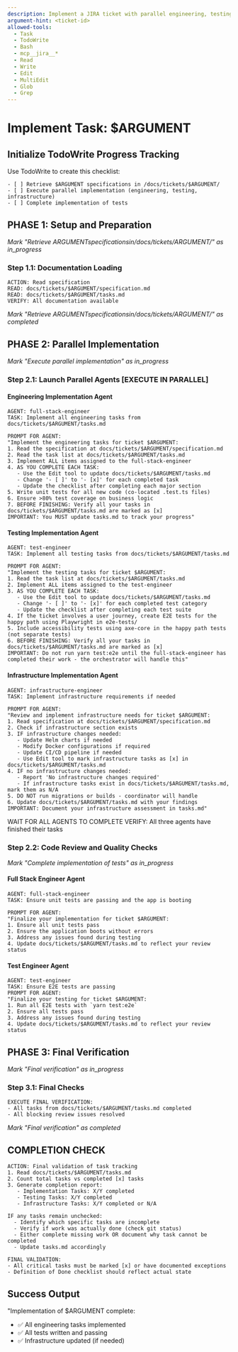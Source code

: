 ```yaml
---
description: Implement a JIRA ticket with parallel engineering, testing, and infrastructure work
argument-hint: <ticket-id>
allowed-tools:
  - Task
  - TodoWrite
  - Bash
  - mcp__jira__*
  - Read
  - Write
  - Edit
  - MultiEdit
  - Glob
  - Grep
---
```


# Implement Task: $ARGUMENT

## Initialize TodoWrite Progress Tracking
Use TodoWrite to create this checklist:
```
- [ ] Retrieve $ARGUMENT specifications in /docs/tickets/$ARGUMENT/
- [ ] Execute parallel implementation (engineering, testing, infrastructure)
- [ ] Complete implementation of tests
```

## PHASE 1: Setup and Preparation
*Mark "Retrieve $ARGUMENT specifications in /docs/tickets/$ARGUMENT/" as in_progress*

### Step 1.1: Documentation Loading
```
ACTION: Read specification
READ: docs/tickets/$ARGUMENT/specification.md
READ: docs/tickets/$ARGUMENT/tasks.md
VERIFY: All documentation available
```
*Mark "Retrieve $ARGUMENT specifications in /docs/tickets/$ARGUMENT/" as completed*

## PHASE 2: Parallel Implementation
*Mark "Execute parallel implementation" as in_progress*

### Step 2.1: Launch Parallel Agents [EXECUTE IN PARALLEL]

#### Engineering Implementation Agent
```
AGENT: full-stack-engineer
TASK: Implement all engineering tasks from docs/tickets/$ARGUMENT/tasks.md

PROMPT FOR AGENT:
"Implement the engineering tasks for ticket $ARGUMENT:
1. Read the specification at docs/tickets/$ARGUMENT/specification.md
2. Read the task list at docs/tickets/$ARGUMENT/tasks.md
3. Implement ALL items assigned to the full-stack-engineer 
4. AS YOU COMPLETE EACH TASK:
   - Use the Edit tool to update docs/tickets/$ARGUMENT/tasks.md
   - Change '- [ ]' to '- [x]' for each completed task
   - Update the checklist after completing each major section
5. Write unit tests for all new code (co-located .test.ts files)
6. Ensure >80% test coverage on business logic
7. BEFORE FINISHING: Verify all your tasks in docs/tickets/$ARGUMENT/tasks.md are marked as [x]
IMPORTANT: You MUST update tasks.md to track your progress"
```

#### Testing Implementation Agent
```
AGENT: test-engineer
TASK: Implement all testing tasks from docs/tickets/$ARGUMENT/tasks.md

PROMPT FOR AGENT:
"Implement the testing tasks for ticket $ARGUMENT:
1. Read the task list at docs/tickets/$ARGUMENT/tasks.md
2. Implement ALL items assigned to the test-engineer
3. AS YOU COMPLETE EACH TASK:
   - Use the Edit tool to update docs/tickets/$ARGUMENT/tasks.md
   - Change '- [ ]' to '- [x]' for each completed test category
   - Update the checklist after completing each test suite
4. If the ticket involves a user journey, create E2E tests for the happy path using Playwright in e2e-tests/
5. Include accessibility tests using axe-core in the happy path tests (not separate tests)
6. BEFORE FINISHING: Verify all your tasks in docs/tickets/$ARGUMENT/tasks.md are marked as [x]
IMPORTANT: Do not run yarn test:e2e until the full-stack-engineer has completed their work - the orchestrator will handle this"
```

#### Infrastructure Implementation Agent
```
AGENT: infrastructure-engineer
TASK: Implement infrastructure requirements if needed

PROMPT FOR AGENT:
"Review and implement infrastructure needs for ticket $ARGUMENT:
1. Read specification at docs/tickets/$ARGUMENT/specification.md
2. Check if infrastructure section exists
3. IF infrastructure changes needed:
   - Update Helm charts if needed
   - Modify Docker configurations if required
   - Update CI/CD pipeline if needed
   - Use Edit tool to mark infrastructure tasks as [x] in docs/tickets/$ARGUMENT/tasks.md
4. IF no infrastructure changes needed:
   - Report 'No infrastructure changes required'
   - If infrastructure tasks exist in docs/tickets/$ARGUMENT/tasks.md, mark them as N/A
5. DO NOT run migrations or builds - coordinator will handle
6. Update docs/tickets/$ARGUMENT/tasks.md with your findings
IMPORTANT: Document your infrastructure assessment in tasks.md"
```

WAIT FOR ALL AGENTS TO COMPLETE
VERIFY: All three agents have finished their tasks

### Step 2.2: Code Review and Quality Checks
*Mark "Complete implementation of tests" as in_progress*

#### Full Stack Engineer Agent 
```
AGENT: full-stack-engineer
TASK: Ensure unit tests are passing and the app is booting

PROMPT FOR AGENT:
"Finalize your implementation for ticket $ARGUMENT:
1. Ensure all unit tests pass
2. Ensure the application boots without errors
3. Address any issues found during testing
4. Update docs/tickets/$ARGUMENT/tasks.md to reflect your review status
```

#### Test Engineer Agent 

```
AGENT: test-engineer
TASK: Ensure E2E tests are passing
PROMPT FOR AGENT:
"Finalize your testing for ticket $ARGUMENT:
1. Run all E2E tests with `yarn test:e2e`
2. Ensure all tests pass
3. Address any issues found during testing
4. Update docs/tickets/$ARGUMENT/tasks.md to reflect your review status
```

## PHASE 3: Final Verification
*Mark "Final verification" as in_progress*

### Step 3.1: Final Checks
```
EXECUTE FINAL VERIFICATION:
- All tasks from docs/tickets/$ARGUMENT/tasks.md completed
- All blocking review issues resolved
```
*Mark "Final verification" as completed*
 
## COMPLETION CHECK
```
ACTION: Final validation of task tracking
1. Read docs/tickets/$ARGUMENT/tasks.md
2. Count total tasks vs completed [x] tasks
3. Generate completion report:
   - Implementation Tasks: X/Y completed
   - Testing Tasks: X/Y completed
   - Infrastructure Tasks: X/Y completed or N/A

IF any tasks remain unchecked:
  - Identify which specific tasks are incomplete
  - Verify if work was actually done (check git status)
  - Either complete missing work OR document why task cannot be completed
  - Update tasks.md accordingly

FINAL VALIDATION:
- All critical tasks must be marked [x] or have documented exceptions
- Definition of Done checklist should reflect actual state
```

## Success Output
"Implementation of $ARGUMENT complete:
- ✅ All engineering tasks implemented
- ✅ All tests written and passing
- ✅ Infrastructure updated (if needed)
